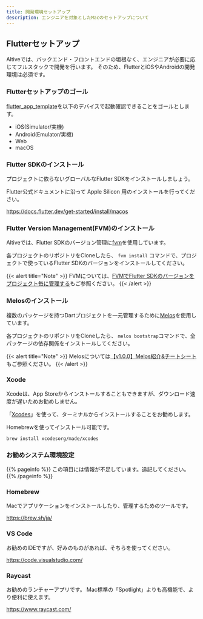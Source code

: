 ```yaml
---
title: 開発環境セットアップ
description: エンジニアを対象としたMacのセットアップについて
---
```


## Flutterセットアップ
Altiveでは、バックエンド・フロントエンドの垣根なく、エンジニアが必要に応じてフルスタックで開発を行います。
そのため、FlutterとiOSやAndroidの開発環境は必須です。

### Flutterセットアップのゴール
[flutter_app_template](https://github.com/altive/flutter_app_template/tree/main)を以下のデバイスで起動確認できることをゴールとします。
- iOS(Simulator/実機)
- Android(Emulator/実機)
- Web
- macOS

### Flutter SDKのインストール
プロジェクトに依らないグローバルなFlutter SDKをインストールしましょう。

Flutter公式ドキュメントに沿って Apple Silicon 用のインストールを行ってください。

https://docs.flutter.dev/get-started/install/macos

### Flutter Version Management(FVM)のインストール
Altiveでは、Flutter SDKのバージョン管理に[fvm](https://fvm.app/)を使用しています。

各プロジェクトのリポジトリをCloneしたら、 `fvm install` コマンドで、プロジェクトで使っているFlutter SDKのバージョンをインストールしてください。

{{< alert title="Note" >}}
FVMについては、[FVMでFlutter SDKのバージョンをプロジェクト毎に管理する](https://zenn.dev/altiveinc/articles/flutter-version-management)もご参照ください。
{{< /alert >}}


### Melosのインストール
複数のパッケージを持つDartプロジェクトを一元管理するために[Melos](https://melos.invertase.dev/)を使用しています。

各プロジェクトのリポジトリをCloneしたら、 `melos bootstrap`コマンドで、全パッケージの依存関係をインストールしてください。

{{< alert title="Note" >}}
Melosについては[【v1.0.0】Melos紹介&チートシート](https://zenn.dev/altiveinc/articles/melos-for-multiple-packages-dart-projects)もご参照ください。
{{< /alert >}}


### Xcode
Xcodeは、App Storeからインストールすることもできますが、ダウンロード速度が遅いためお勧めしません。

「[Xcodes](https://github.com/XcodesOrg/xcodes)」を使って、ターミナルからインストールすることをお勧めします。

Homebrewを使ってインストール可能です。
```shell
brew install xcodesorg/made/xcodes
```

### お勧めシステム環境設定
{{% pageinfo %}}
この項目には情報が不足しています。追記してください。
{{% /pageinfo %}}

### Homebrew

Macでアプリケーションをインストールしたり、管理するためのツールです。

https://brew.sh/ja/

### VS Code

お勧めのIDEですが、好みのものがあれば、そちらを使ってください。

https://code.visualstudio.com/

### Raycast

お勧めのランチャーアプリです。
Mac標準の「Spotlight」よりも高機能で、より便利に使えます。

https://www.raycast.com/
